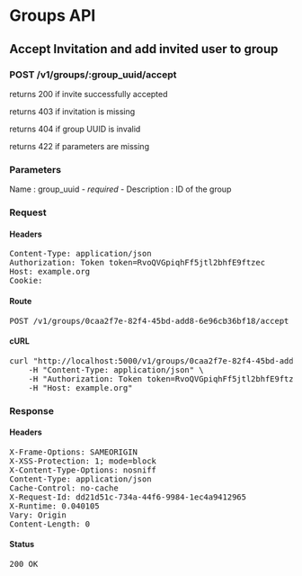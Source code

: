 # Groups API

## Accept Invitation and add invited user to group

### POST /v1/groups/:group_uuid/accept

returns 200 if invite successfully accepted

returns 403 if invitation is missing

returns 404 if group UUID is invalid

returns 422 if parameters are missing

### Parameters

Name : group_uuid *- required -*
Description : ID of the group

### Request

#### Headers

<pre>Content-Type: application/json
Authorization: Token token=RvoQVGpiqhFf5jtl2bhfE9ftzec
Host: example.org
Cookie: </pre>

#### Route

<pre>POST /v1/groups/0caa2f7e-82f4-45bd-add8-6e96cb36bf18/accept</pre>

#### cURL

<pre class="request">curl &quot;http://localhost:5000/v1/groups/0caa2f7e-82f4-45bd-add8-6e96cb36bf18/accept&quot; -d &#39;&#39; -X POST \
	-H &quot;Content-Type: application/json&quot; \
	-H &quot;Authorization: Token token=RvoQVGpiqhFf5jtl2bhfE9ftzec&quot; \
	-H &quot;Host: example.org&quot;</pre>

### Response

#### Headers

<pre>X-Frame-Options: SAMEORIGIN
X-XSS-Protection: 1; mode=block
X-Content-Type-Options: nosniff
Content-Type: application/json
Cache-Control: no-cache
X-Request-Id: dd21d51c-734a-44f6-9984-1ec4a9412965
X-Runtime: 0.040105
Vary: Origin
Content-Length: 0</pre>

#### Status

<pre>200 OK</pre>


